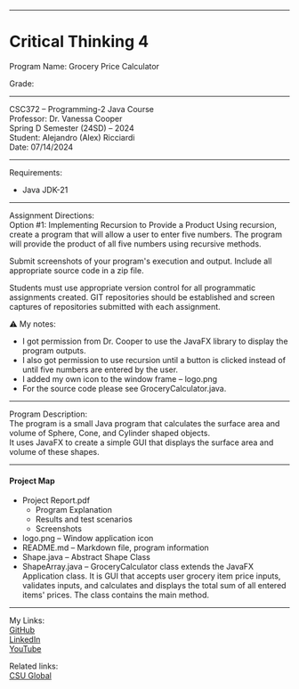 ﻿-----------------------------------------------------------------------------------------------------------------------------
# Critical Thinking 4
Program Name: Grocery Price Calculator  

Grade:  

-----------------------------------------------------------------------------------------------------------------------------

CSC372 – Programming-2 Java Course  
Professor: Dr. Vanessa Cooper  
Spring D Semester (24SD) – 2024  
Student: Alejandro (Alex) Ricciardi  
Date: 07/14/2024   

-----------------------------------------------------------------------------------------------------------------------------

Requirements:  
- Java JDK-21  

-----------------------------------------------------------------------------------------------------------------------------

Assignment Directions:    
Option #1:  Implementing Recursion to Provide a Product
Using recursion, create a program that will allow a user to enter five numbers. The program will provide the product of all five numbers using recursive methods.  

Submit screenshots of your program's execution and output. Include all appropriate source code in a zip file.  

Students must use appropriate version control for all programmatic assignments created. GIT repositories should be established and screen captures of repositories submitted with each assignment.  

⚠️ My notes:   
-	I got permission from Dr. Cooper to use the JavaFX library to display the program outputs.  
-	I also got permission to use recursion until a button is clicked   instead of until five numbers are entered by the user.  
-	I added my own icon to the window frame – logo.png  
-	For the source code please see GroceryCalculator.java.  

-----------------------------------------------------------------------------------------------------------------------------

Program Description:  
The program is a small Java program that calculates the surface area and volume of Sphere, Cone, and Cylinder shaped objects.  
It uses JavaFX to create a simple GUI that displays the surface area and volume of these shapes.    

-----------------------------------------------------------------------------------------------------------------------------

#### Project Map
- Project Report.pdf  
	- Program Explanation  
	- Results and test scenarios   
	- Screenshots
- logo.png – Window application icon  
- README.md – Markdown file, program information  
- Shape.java – Abstract Shape Class  
- ShapeArray.java – GroceryCalculator class extends the JavaFX Application class. It is GUI that accepts user grocery item price inputs, validates inputs, and calculates and displays the total sum of all entered items' prices. The class contains the main method.  

-----------------------------------------------------------------------------------------------------------------------------

My Links:   
[GitHub](https://github.com/Omegapy)  
[LinkedIn](https://www.linkedin.com/in/alex-ricciardi/)   
[YouTube](https://www.youtube.com/channel/UC4rMaQ7sqywMZkfS1xGh2AA)

Related links:  
[CSU Global](https://csuglobal.edu/) 

